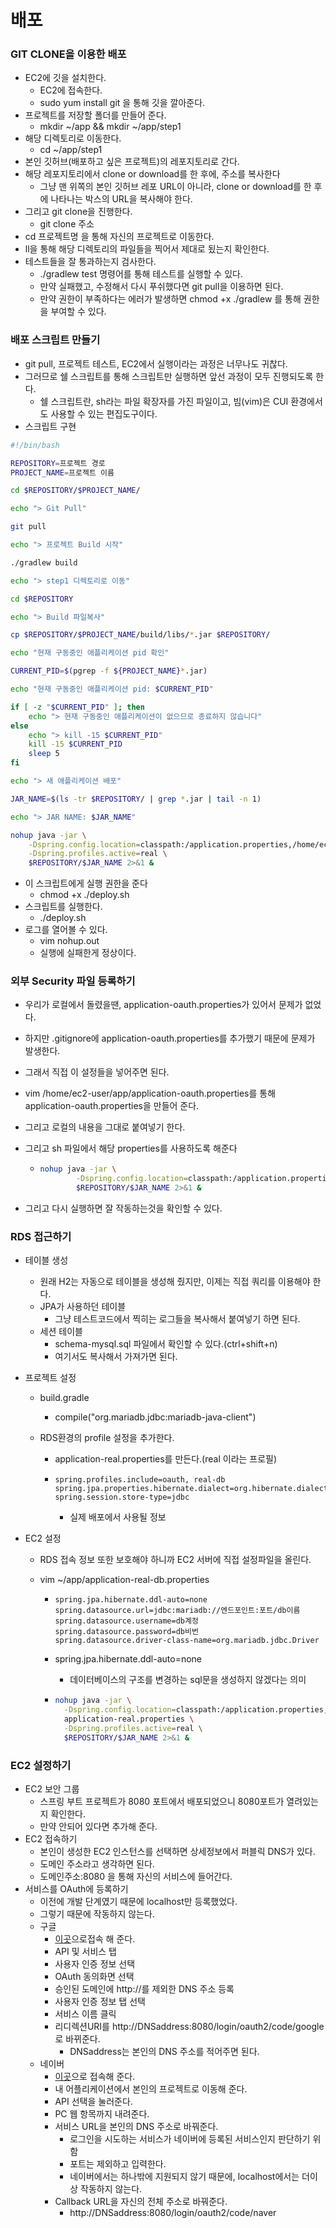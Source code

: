 # 배포

### GIT CLONE을 이용한 배포

- EC2에 깃을 설치한다.
  - EC2에 접속한다.
  - sudo yum install git 을 통해 깃을 깔아준다.
- 프로젝트를 저장할 폴더를 만들어 준다.
  - mkdir ~/app && mkdir ~/app/step1
- 해당 디렉토리로 이동한다.
  - cd ~/app/step1
- 본인 깃허브(배포하고 싶은 프로젝트)의 레포지토리로 간다.
- 해당 레포지토리에서 clone or download를 한 후에, 주소를 복사한다
  - 그냥 맨 위쪽의 본인 깃허브 레포 URL이 아니라, clone or download를 한 후에 나타나는 박스의 URL을 복사해야 한다.
- 그리고 git clone을 진행한다.
  - git clone 주소
- cd 프로젝트명 을 통해 자신의 프로젝트로 이동한다.
- ll을 통해 해당 디렉토리의 파일들을 찍어서 제대로 됬는지 확인한다.
- 테스트들을 잘 통과하는지 검사한다.
  - ./gradlew test 명령어를 통해 테스트를 실행할 수 있다.
  - 만약 실패했고, 수정해서 다시 푸쉬했다면 git pull을 이용하면 된다.
  - 만약 권한이 부족하다는 에러가 발생하면 chmod +x ./gradlew 를 통해 권한을 부여할 수 있다.

### 배포 스크립트 만들기

- git pull, 프로젝트 테스트, EC2에서 실행이라는 과정은 너무나도 귀찮다.
- 그러므로 쉘 스크립트를 통해 스크립트만 실행하면 앞선 과정이 모두 진행되도록 한다.
  - 쉘 스크립트란, sh라는 파일 확장자를 가진 파일이고, 빔(vim)은 CUI 환경에서도 사용할 수 있는 편집도구이다.
- 스크립트 구현

``` sh
#!/bin/bash

REPOSITORY=프로젝트 경로
PROJECT_NAME=프로젝트 이름

cd $REPOSITORY/$PROJECT_NAME/

echo "> Git Pull"

git pull

echo "> 프로젝트 Build 시작"

./gradlew build

echo "> step1 디렉토리로 이동"

cd $REPOSITORY

echo "> Build 파일복사"

cp $REPOSITORY/$PROJECT_NAME/build/libs/*.jar $REPOSITORY/

echo "현재 구동중인 애플리케이션 pid 확인"

CURRENT_PID=$(pgrep -f ${PROJECT_NAME}*.jar)

echo "현재 구동중인 애플리케이션 pid: $CURRENT_PID"

if [ -z "$CURRENT_PID" ]; then
	echo "> 현재 구동중인 애플리케이션이 없으므로 종료하지 않습니다"
else
	echo "> kill -15 $CURRENT_PID"
	kill -15 $CURRENT_PID
	sleep 5
fi

echo "> 새 애플리케이션 배포"

JAR_NAME=$(ls -tr $REPOSITORY/ | grep *.jar | tail -n 1)

echo "> JAR NAME: $JAR_NAME"

nohup java -jar \
	-Dspring.config.location=classpath:/application.properties,/home/ec2-user/app/application-oauth.properties \
	-Dspring.profiles.active=real \
	$REPOSITORY/$JAR_NAME 2>&1 &
```

- 이 스크립트에게 실행 권한을 준다
  - chmod +x ./deploy.sh
- 스크립트를 실행한다.
  - ./deploy.sh
- 로그를 열어볼 수 있다.
  - vim nohup.out
  - 실행에 실패한게 정상이다.

### 외부 Security 파일 등록하기

- 우리가 로컬에서 돌렸을땐, application-oauth.properties가 있어서 문제가 없었다.
- 하지만 .gitignore에 application-oauth.properties를 추가했기 때문에 문제가 발생한다.

- 그래서 직접 이 설정들을 넣어주면 된다.

- vim /home/ec2-user/app/application-oauth.properties를 통해 application-oauth.properties을 만들어 준다.

- 그리고 로컬의 내용을 그대로 붙여넣기 한다.

- 그리고 sh 파일에서 해당 properties를 사용하도록 해준다

  - ```sh
    nohup java -jar \
    		-Dspring.config.location=classpath:/application.properties,/home/ec2-user/app/application-oauth.properties \
    		$REPOSITORY/$JAR_NAME 2>&1 &
    ```

- 그리고 다시 실행하면 잘 작동하는것을 확인할 수 있다.

### RDS 접근하기

- 테이블 생성

  - 원래 H2는 자동으로 테이블을 생성해 줬지만, 이제는 직접 쿼리를 이용해야 한다.
  - JPA가 사용하던 테이블
    - 그냥 테스트코드에서 찍히는 로그들을 복사해서 붙여넣기 하면 된다.
  - 세션 테이블
    - schema-mysql.sql 파일에서 확인할 수 있다.(ctrl+shift+n)
    - 여기서도 복사해서 가져가면 된다.

- 프로젝트 설정

  - build.gradle

    - compile("org.mariadb.jdbc:mariadb-java-client")

  - RDS환경의 profile 설정을 추가한다.

    - application-real.properties를 만든다.(real 이라는 프로필)

    - ```properties
      spring.profiles.include=oauth, real-db
      spring.jpa.properties.hibernate.dialect=org.hibernate.dialect.MySQL5InnoDBDialect
      spring.session.store-type=jdbc
      ```
      
      - 실제 배포에서 사용될 정보

- EC2 설정

  - RDS 접속 정보 또한 보호해야 하니까 EC2 서버에 직접 설정파일을 올린다.

  - vim ~/app/application-real-db.properties

    - ```properties
      spring.jpa.hibernate.ddl-auto=none
      spring.datasource.url=jdbc:mariadb://엔드포인트:포트/db이름
      spring.datasource.username=db계정
      spring.datasource.password=db비번
      spring.datasource.driver-class-name=org.mariadb.jdbc.Driver
      ```

    - spring.jpa.hibernate.ddl-auto=none
      
      - 데이터베이스의 구조를 변경하는 sql문을 생성하지 않겠다는 의미
      
    - ```sh
      nohup java -jar \
      	-Dspring.config.location=classpath:/application.properties,/home/ec2-user/app/application-oauth.properties,/home/ex2-user/app/application-real-db.properties,classpath:/application-real.properties \
      	application-real.properties \
      	-Dspring.profiles.active=real \
      	$REPOSITORY/$JAR_NAME 2>&1 &
      ```

### EC2 설정하기

- EC2 보안 그룹
  - 스프링 부트 프로젝트가 8080 포트에서 배포되었으니 8080포트가 열려있는지 확인한다.
  - 만약 안되어 있다면 추가해 준다.
- EC2 접속하기
  - 본인이 생성한 EC2 인스턴스를 선택하면 상세정보에서 퍼블릭 DNS가 있다.
  - 도메인 주소라고 생각하면 된다.
  - 도메인주소:8080 을 통해 자신의 서비스에 들어간다.
- 서비스를 OAuth에 등록하기
  - 이전에 개발 단계였기 때문에 localhost만 등록했었다.
  - 그렇기 때문에 작동하지 않는다.
  - 구글
    - <a href="https://console.cloud.google.com/home/dashboard">이곳</a>으로접속 해 준다.
    - API 및 서비스 탭
    - 사용자 인증 정보 선택
    - OAuth 동의화면 선택
    - 승인된 도메인에 http://를 제외한 DNS 주소 등록
    - 사용자 인증 정보 탭 선택
    - 서비스 이름 클릭
    - 리디렉션URI를 http://DNSaddress:8080/login/oauth2/code/google 로 바뀌준다.
      - DNSaddress는 본인의 DNS 주소를 적어주면 된다.
  - 네이버
    - <a href="https://developers.naver.com/apps/#/myapps">이곳</a>으로 접속해 준다.
    - 내 어플리케이션에서 본인의 프로젝트로 이동해 준다.
    - API 선택을 눌러준다.
    - PC 웹 항목까지 내려준다.
    - 서비스 URL을 본인의 DNS 주소로 바꿔준다.
      - 로그인을 시도하는 서비스가 네이버에 등록된 서비스인지 판단하기 위함
      - 포트는 제외하고 입력한다.
      - 네이버에서는 하나밖에 지원되지 않기 때문에, localhost에서는 더이상 작동하지 않는다.
    - Callback URL을 자신의 전체 주소로 바꿔준다.
      - http://DNSaddress:8080/login/oauth2/code/naver

